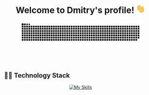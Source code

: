 <h1 align="center">
  Welcome to Dmitry's profile!
  <img src="https://raw.githubusercontent.com/danielcshn/danielcshn/master/icons/wave.gif" width="30" height="30">
</h1>
<div align="center">
  <img src="/snake.svg" width="80%">
</div>

<br/><br/>

## 👨‍💻 Technology Stack

<!-- https://github.com/tandpfun/skill-icons -->
<div align="center">

  [![My Skills](https://skillicons.dev/icons?i=dotnet,javascript,vue,nodejs,typescript,cpp,html,css,bootstrap,sqlite,mysql,postgres,unity,figma,ps,ai,git,linux,bash,&theme=dark&perline=10)](https://skillicons.dev)

</div>

<!-- ## 📈 Github stats 
<div align="center">

  ![ddipper's Stats](https://github-readme-stats.vercel.app/api?username=ddipper&theme=dark&show_icons=true&hide_border=true&count_private=true&width=50%) </br>
  ![ddipper's Streak](https://github-readme-streak-stats.herokuapp.com/?user=ddipper&theme=dark&hide_border=true&width=50%)</br>
  ![ddipper's Top Languages](https://github-readme-stats.vercel.app/api/top-langs/?username=ddipper&theme=dark&show_icons=true&hide_border=true)</br>

</div> -->
